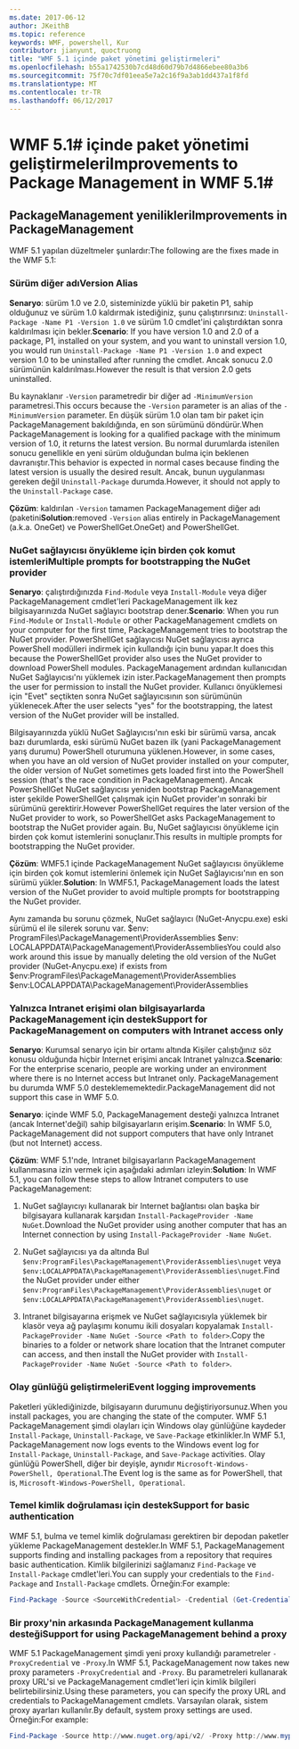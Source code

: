 ```yaml
---
ms.date: 2017-06-12
author: JKeithB
ms.topic: reference
keywords: WMF, powershell, Kur
contributor: jianyunt, quoctruong
title: "WMF 5.1 içinde paket yönetimi geliştirmeleri"
ms.openlocfilehash: b55a1742530b7cd48d60d79b7d4866ebee80a3b6
ms.sourcegitcommit: 75f70c7df01eea5e7a2c16f9a3ab1dd437a1f8fd
ms.translationtype: MT
ms.contentlocale: tr-TR
ms.lasthandoff: 06/12/2017
---
```

# <a name="improvements-to-package-management-in-wmf-51"></a><span data-ttu-id="e6ef0-103">WMF 5.1# içinde paket yönetimi geliştirmeleri</span><span class="sxs-lookup"><span data-stu-id="e6ef0-103">Improvements to Package Management in WMF 5.1#</span></span>

## <a name="improvements-in-packagemanagement"></a><span data-ttu-id="e6ef0-104">PackageManagement yenilikleri</span><span class="sxs-lookup"><span data-stu-id="e6ef0-104">Improvements in PackageManagement</span></span> ##
<span data-ttu-id="e6ef0-105">WMF 5.1 yapılan düzeltmeler şunlardır:</span><span class="sxs-lookup"><span data-stu-id="e6ef0-105">The following are the fixes made in the WMF 5.1:</span></span> 

### <a name="version-alias"></a><span data-ttu-id="e6ef0-106">Sürüm diğer adı</span><span class="sxs-lookup"><span data-stu-id="e6ef0-106">Version Alias</span></span>

<span data-ttu-id="e6ef0-107">**Senaryo**: sürüm 1.0 ve 2.0, sisteminizde yüklü bir paketin P1, sahip olduğunuz ve sürüm 1.0 kaldırmak istediğiniz, şunu çalıştırırsınız: `Uninstall-Package -Name P1 -Version 1.0` ve sürüm 1.0 cmdlet'ini çalıştırdıktan sonra kaldırılması için bekler.</span><span class="sxs-lookup"><span data-stu-id="e6ef0-107">**Scenario**: If you have version 1.0 and 2.0 of a package, P1, installed on your system, and you want to uninstall version 1.0, you would run `Uninstall-Package -Name P1 -Version 1.0` and expect version 1.0 to be uninstalled after running the cmdlet.</span></span> <span data-ttu-id="e6ef0-108">Ancak sonucu 2.0 sürümünün kaldırılması.</span><span class="sxs-lookup"><span data-stu-id="e6ef0-108">However the result is that version 2.0 gets uninstalled.</span></span>  
    
<span data-ttu-id="e6ef0-109">Bu kaynaklanır `-Version` parametredir bir diğer ad `-MinimumVersion` parametresi.</span><span class="sxs-lookup"><span data-stu-id="e6ef0-109">This occurs because the `-Version` parameter is an alias of the `-MinimumVersion` parameter.</span></span> <span data-ttu-id="e6ef0-110">En düşük sürüm 1.0 olan tam bir paket için PackageManagement bakıldığında, en son sürümünü döndürür.</span><span class="sxs-lookup"><span data-stu-id="e6ef0-110">When PackageManagement is looking for a qualified package with the minimum version of 1.0, it returns the latest version.</span></span> <span data-ttu-id="e6ef0-111">Bu normal durumlarda istenilen sonucu genellikle en yeni sürüm olduğundan bulma için beklenen davranıştır.</span><span class="sxs-lookup"><span data-stu-id="e6ef0-111">This behavior is expected in normal cases because finding the latest version is usually the desired result.</span></span> <span data-ttu-id="e6ef0-112">Ancak, bunun uygulanması gereken değil `Uninstall-Package` durumda.</span><span class="sxs-lookup"><span data-stu-id="e6ef0-112">However, it should not apply to the `Uninstall-Package` case.</span></span>
    
<span data-ttu-id="e6ef0-113">**Çözüm**: kaldırılan `-Version` tamamen PackageManagement diğer adı (paketini</span><span class="sxs-lookup"><span data-stu-id="e6ef0-113">**Solution**:removed `-Version` alias entirely in PackageManagement (a.k.a.</span></span> <span data-ttu-id="e6ef0-114">OneGet) ve PowerShellGet.</span><span class="sxs-lookup"><span data-stu-id="e6ef0-114">OneGet) and PowerShellGet.</span></span> 

### <a name="multiple-prompts-for-bootstrapping-the-nuget-provider"></a><span data-ttu-id="e6ef0-115">NuGet sağlayıcısı önyükleme için birden çok komut istemleri</span><span class="sxs-lookup"><span data-stu-id="e6ef0-115">Multiple prompts for bootstrapping the NuGet provider</span></span>

<span data-ttu-id="e6ef0-116">**Senaryo**: çalıştırdığınızda `Find-Module` veya `Install-Module` veya diğer PackageManagement cmdlet'leri PackageManagement ilk kez bilgisayarınızda NuGet sağlayıcı bootstrap dener.</span><span class="sxs-lookup"><span data-stu-id="e6ef0-116">**Scenario**: When you run `Find-Module` or `Install-Module` or other PackageManagement cmdlets on your computer for the first time, PackageManagement tries to bootstrap the NuGet provider.</span></span> <span data-ttu-id="e6ef0-117">PowerShellGet sağlayıcısı NuGet sağlayıcısı ayrıca PowerShell modülleri indirmek için kullandığı için bunu yapar.</span><span class="sxs-lookup"><span data-stu-id="e6ef0-117">It does this because the PowerShellGet provider also uses the NuGet provider to download PowerShell modules.</span></span> <span data-ttu-id="e6ef0-118">PackageManagement ardından kullanıcıdan NuGet Sağlayıcısı'nı yüklemek izin ister.</span><span class="sxs-lookup"><span data-stu-id="e6ef0-118">PackageManagement then prompts the user for permission to install the NuGet provider.</span></span> <span data-ttu-id="e6ef0-119">Kullanıcı önyüklemesi için "Evet" seçtikten sonra NuGet sağlayıcısının son sürümünün yüklenecek.</span><span class="sxs-lookup"><span data-stu-id="e6ef0-119">After the user selects "yes" for the bootstrapping, the latest version of the NuGet provider will be installed.</span></span> 
    
<span data-ttu-id="e6ef0-120">Bilgisayarınızda yüklü NuGet Sağlayıcısı'nın eski bir sürümü varsa, ancak bazı durumlarda, eski sürümü NuGet bazen ilk (yani PackageManagement yarış durumu) PowerShell oturumuna yüklenen.</span><span class="sxs-lookup"><span data-stu-id="e6ef0-120">However, in some cases, when you have an old version of NuGet provider installed on your computer, the older version of NuGet sometimes gets loaded first into the PowerShell session (that's the race condition in PackageManagement).</span></span> <span data-ttu-id="e6ef0-121">Ancak PowerShellGet NuGet sağlayıcısı yeniden bootstrap PackageManagement ister şekilde PowerShellGet çalışmak için NuGet provider'ın sonraki bir sürümünü gerektirir.</span><span class="sxs-lookup"><span data-stu-id="e6ef0-121">However PowerShellGet requires the later version of the NuGet provider to work, so PowerShellGet asks PackageManagement to bootstrap the NuGet provider again.</span></span> <span data-ttu-id="e6ef0-122">Bu, NuGet sağlayıcısı önyükleme için birden çok komut istemlerini sonuçlanır.</span><span class="sxs-lookup"><span data-stu-id="e6ef0-122">This results in multiple prompts for bootstrapping the NuGet provider.</span></span>

<span data-ttu-id="e6ef0-123">**Çözüm**: WMF5.1 içinde PackageManagement NuGet sağlayıcısı önyükleme için birden çok komut istemlerini önlemek için NuGet Sağlayıcısı'nın en son sürümü yükler.</span><span class="sxs-lookup"><span data-stu-id="e6ef0-123">**Solution**: In WMF5.1, PackageManagement loads the latest version of the NuGet provider to avoid multiple prompts for bootstrapping the NuGet provider.</span></span>

<span data-ttu-id="e6ef0-124">Aynı zamanda bu sorunu çözmek, NuGet sağlayıcı (NuGet-Anycpu.exe) eski sürümü el ile silerek sorunu var. $env: ProgramFiles\PackageManagement\ProviderAssemblies $env: LOCALAPPDATA\PackageManagement\ProviderAssemblies</span><span class="sxs-lookup"><span data-stu-id="e6ef0-124">You could also work around this issue by manually deleting the old version of the NuGet provider (NuGet-Anycpu.exe) if exists from $env:ProgramFiles\PackageManagement\ProviderAssemblies $env:LOCALAPPDATA\PackageManagement\ProviderAssemblies</span></span>


### <a name="support-for-packagemanagement-on-computers-with-intranet-access-only"></a><span data-ttu-id="e6ef0-125">Yalnızca Intranet erişimi olan bilgisayarlarda PackageManagement için destek</span><span class="sxs-lookup"><span data-stu-id="e6ef0-125">Support for PackageManagement on computers with Intranet access only</span></span>

<span data-ttu-id="e6ef0-126">**Senaryo**: Kurumsal senaryo için bir ortamı altında Kişiler çalıştığınız söz konusu olduğunda hiçbir Internet erişimi ancak Intranet yalnızca.</span><span class="sxs-lookup"><span data-stu-id="e6ef0-126">**Scenario**: For the enterprise scenario, people are working under an environment where there is no Internet access but Intranet only.</span></span> <span data-ttu-id="e6ef0-127">PackageManagement bu durumda WMF 5.0 desteklememektedir.</span><span class="sxs-lookup"><span data-stu-id="e6ef0-127">PackageManagement did not support this case in WMF 5.0.</span></span>

<span data-ttu-id="e6ef0-128">**Senaryo**: içinde WMF 5.0, PackageManagement desteği yalnızca Intranet (ancak Internet'değil) sahip bilgisayarların erişim.</span><span class="sxs-lookup"><span data-stu-id="e6ef0-128">**Scenario**: In WMF 5.0, PackageManagement did not support computers that have only Intranet (but not Internet) access.</span></span>

<span data-ttu-id="e6ef0-129">**Çözüm**: WMF 5.1'nde, Intranet bilgisayarların PackageManagement kullanmasına izin vermek için aşağıdaki adımları izleyin:</span><span class="sxs-lookup"><span data-stu-id="e6ef0-129">**Solution**: In WMF 5.1, you can follow these steps to allow Intranet computers to use PackageManagement:</span></span>

1. <span data-ttu-id="e6ef0-130">NuGet sağlayıcıyı kullanarak bir Internet bağlantısı olan başka bir bilgisayara kullanarak karşıdan `Install-PackageProvider -Name NuGet`.</span><span class="sxs-lookup"><span data-stu-id="e6ef0-130">Download the NuGet provider using another computer that has an Internet connection by using `Install-PackageProvider -Name NuGet`.</span></span>

2. <span data-ttu-id="e6ef0-131">NuGet sağlayıcısı ya da altında Bul `$env:ProgramFiles\PackageManagement\ProviderAssemblies\nuget` veya `$env:LOCALAPPDATA\PackageManagement\ProviderAssemblies\nuget`.</span><span class="sxs-lookup"><span data-stu-id="e6ef0-131">Find the NuGet provider under either `$env:ProgramFiles\PackageManagement\ProviderAssemblies\nuget`  or  `$env:LOCALAPPDATA\PackageManagement\ProviderAssemblies\nuget`.</span></span>

3. <span data-ttu-id="e6ef0-132">Intranet bilgisayarına erişmek ve NuGet sağlayıcısıyla yüklemek bir klasör veya ağ paylaşımı konumu ikili dosyaları kopyalamak `Install-PackageProvider -Name NuGet -Source <Path to folder>`.</span><span class="sxs-lookup"><span data-stu-id="e6ef0-132">Copy the binaries to a folder or network share location that the Intranet computer can access, and then install the NuGet provider with `Install-PackageProvider -Name NuGet -Source <Path to folder>`.</span></span>


### <a name="event-logging-improvements"></a><span data-ttu-id="e6ef0-133">Olay günlüğü geliştirmeleri</span><span class="sxs-lookup"><span data-stu-id="e6ef0-133">Event logging improvements</span></span>

<span data-ttu-id="e6ef0-134">Paketleri yüklediğinizde, bilgisayarın durumunu değiştiriyorsunuz.</span><span class="sxs-lookup"><span data-stu-id="e6ef0-134">When you install packages, you are changing the state of the computer.</span></span> <span data-ttu-id="e6ef0-135">WMF 5.1 PackageManagement şimdi olayları için Windows olay günlüğüne kaydeder `Install-Package`, `Uninstall-Package`, ve `Save-Package` etkinlikler.</span><span class="sxs-lookup"><span data-stu-id="e6ef0-135">In WMF 5.1, PackageManagement now logs events to the Windows event log for `Install-Package`, `Uninstall-Package`, and `Save-Package` activities.</span></span> <span data-ttu-id="e6ef0-136">Olay günlüğü PowerShell, diğer bir deyişle, aynıdır `Microsoft-Windows-PowerShell, Operational`.</span><span class="sxs-lookup"><span data-stu-id="e6ef0-136">The Event log  is the same as for PowerShell, that is, `Microsoft-Windows-PowerShell, Operational`.</span></span>

### <a name="support-for-basic-authentication"></a><span data-ttu-id="e6ef0-137">Temel kimlik doğrulaması için destek</span><span class="sxs-lookup"><span data-stu-id="e6ef0-137">Support for basic authentication</span></span>

<span data-ttu-id="e6ef0-138">WMF 5.1, bulma ve temel kimlik doğrulaması gerektiren bir depodan paketler yükleme PackageManagement destekler.</span><span class="sxs-lookup"><span data-stu-id="e6ef0-138">In WMF 5.1, PackageManagement supports finding and installing packages from a repository that requires basic authentication.</span></span> <span data-ttu-id="e6ef0-139">Kimlik bilgilerinizi sağlamanız `Find-Package` ve `Install-Package` cmdlet'leri.</span><span class="sxs-lookup"><span data-stu-id="e6ef0-139">You can supply your credentials to the `Find-Package` and `Install-Package` cmdlets.</span></span> <span data-ttu-id="e6ef0-140">Örneğin:</span><span class="sxs-lookup"><span data-stu-id="e6ef0-140">For example:</span></span>

``` PowerShell
Find-Package -Source <SourceWithCredential> -Credential (Get-Credential)
```
### <a name="support-for-using-packagemanagement-behind-a-proxy"></a><span data-ttu-id="e6ef0-141">Bir proxy'nin arkasında PackageManagement kullanma desteği</span><span class="sxs-lookup"><span data-stu-id="e6ef0-141">Support for using PackageManagement behind a proxy</span></span>

<span data-ttu-id="e6ef0-142">WMF 5.1 PackageManagement şimdi yeni proxy kullandığı parametreler `-ProxyCredential` ve `-Proxy`.</span><span class="sxs-lookup"><span data-stu-id="e6ef0-142">In WMF 5.1, PackageManagement now takes new proxy parameters `-ProxyCredential` and `-Proxy`.</span></span> <span data-ttu-id="e6ef0-143">Bu parametreleri kullanarak proxy URL'si ve PackageManagement cmdlet'leri için kimlik bilgileri belirtebilirsiniz.</span><span class="sxs-lookup"><span data-stu-id="e6ef0-143">Using these parameters, you can specify the proxy URL and credentials to PackageManagement cmdlets.</span></span> <span data-ttu-id="e6ef0-144">Varsayılan olarak, sistem proxy ayarları kullanılır.</span><span class="sxs-lookup"><span data-stu-id="e6ef0-144">By default, system proxy settings are used.</span></span> <span data-ttu-id="e6ef0-145">Örneğin:</span><span class="sxs-lookup"><span data-stu-id="e6ef0-145">For example:</span></span>

``` PowerShell
Find-Package -Source http://www.nuget.org/api/v2/ -Proxy http://www.myproxyserver.com -ProxyCredential (Get-Credential)
```

